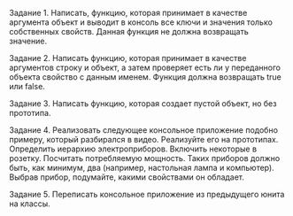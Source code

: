 Задание 1.
Написать, функцию, которая принимает в качестве аргумента объект и выводит в консоль все ключи и значения только собственных свойств. Данная функция не должна возвращать значение.

Задание 2.
Написать функцию, которая принимает в качестве аргументов строку и объект, а затем проверяет есть ли у переданного объекта свойство с данным именем. Функция должна возвращать true или false.

Задание 3.
Написать функцию, которая создает пустой объект, но без прототипа.

Задание 4.
Реализовать следующее консольное приложение подобно примеру, который разбирался в видео. Реализуйте его на прототипах.
Определить иерархию электроприборов. Включить некоторые в розетку. Посчитать потребляемую мощность. 
Таких приборов должно быть, как минимум, два (например, настольная лампа и компьютер). 
Выбрав прибор, подумайте, какими свойствами он обладает.

Задание 5.
Переписать консольное приложение из предыдущего юнита на классы.
